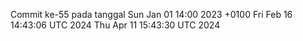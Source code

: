 Commit ke-55 pada tanggal Sun Jan 01 14:00 2023 +0100
Fri Feb 16 14:43:06 UTC 2024
Thu Apr 11 15:43:30 UTC 2024
